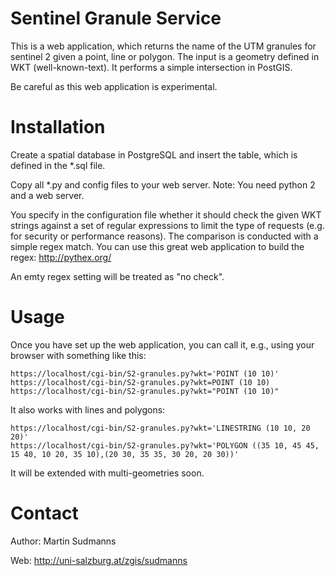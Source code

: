 # Sentinel Granule Service

This is a web application, which returns the name of the UTM granules for sentinel 2 given a point, line or polygon. The input is a geometry defined in WKT (well-known-text). It performs a simple intersection in PostGIS.

Be careful as this web application is experimental.

# Installation

Create a spatial database in PostgreSQL and insert the table, which is defined in the *.sql file.

Copy all *.py and config files to your web server. Note: You need python 2 and a web server.

You specify in the configuration file whether it should check the given WKT strings against a set of regular expressions to limit the type of requests (e.g. for security or performance reasons). The comparison is conducted with a simple regex match. You can use this great web application to build the regex: http://pythex.org/

An emty regex setting will be treated as "no check".

# Usage

Once you have set up the web application, you can call it, e.g., using your browser with something like this:

````
https://localhost/cgi-bin/S2-granules.py?wkt='POINT (10 10)'
https://localhost/cgi-bin/S2-granules.py?wkt=POINT (10 10)
https://localhost/cgi-bin/S2-granules.py?wkt="POINT (10 10)"
````

It also works with lines and polygons:

````
https://localhost/cgi-bin/S2-granules.py?wkt='LINESTRING (10 10, 20 20)'
https://localhost/cgi-bin/S2-granules.py?wkt='POLYGON ((35 10, 45 45, 15 40, 10 20, 35 10),(20 30, 35 35, 30 20, 20 30))'

````

It will be extended with multi-geometries soon.

# Contact

Author: Martin Sudmanns

Web: http://uni-salzburg.at/zgis/sudmanns

